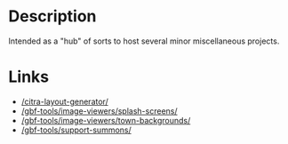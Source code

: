 # Description

Intended as a "hub" of sorts to host several minor miscellaneous projects.

# Links

- [/citra-layout-generator/](citra-layout-generator/)
- [/gbf-tools/image-viewers/splash-screens/](gbf-tools/image-viewers/splash-screens/)
- [/gbf-tools/image-viewers/town-backgrounds/](gbf-tools/image-viewers/town-backgrounds/)
- [/gbf-tools/support-summons/](gbf-tools/support-summons/)
